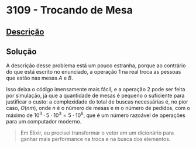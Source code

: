 # 3109 - Trocando de Mesa

## [Descrição](https://www.beecrowd.com.br/judge/pt/problems/view/3109)

## Solução

A descrição desse problema está um pouco estranha, porque ao contrário do que está escrito no enunciado, a operação $1$ na real troca as pessoas que estão nas mesas $A$ e $B$.

Isso deixa o código imensamente mais fácil, e a operação $2$ pode ser feita por simulação, já que a quantidade de mesas é pequeno o suficiente para justificar o custo: a complexidade do total de buscas necessárias é, no pior caso, $O(nm)$, onde $n$ é o número de mesas e $m$ o número de pedidos, com o máximo de $10^{3} \cdot 5 \cdot 10^{3} = 5 \cdot 10^{6}$, que é um número razoável de operações para um computador moderno.

> Em Elixir, eu precisei transformar o vetor em um dicionário para ganhar mais performance na troca e na busca dos elementos.